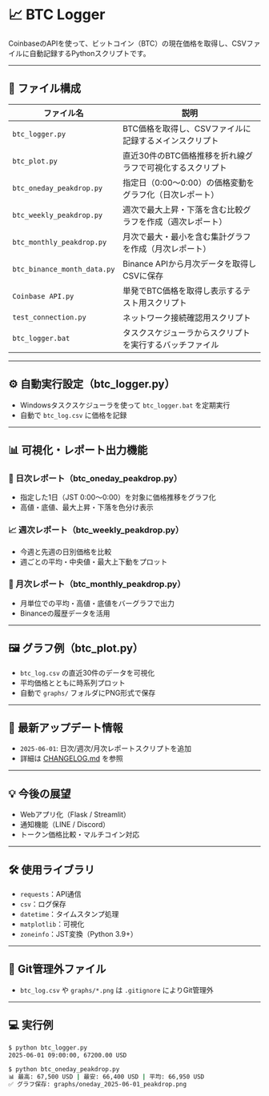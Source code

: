 # 📈 BTC Logger

CoinbaseのAPIを使って、ビットコイン（BTC）の現在価格を取得し、CSVファイルに自動記録するPythonスクリプトです。

---

## 🔧 ファイル構成

| ファイル名                  | 説明 |
|-----------------------------|------|
| `btc_logger.py`             | BTC価格を取得し、CSVファイルに記録するメインスクリプト |
| `btc_plot.py`               | 直近30件のBTC価格推移を折れ線グラフで可視化するスクリプト |
| `btc_oneday_peakdrop.py`    | 指定日（0:00〜0:00）の価格変動をグラフ化（日次レポート）|
| `btc_weekly_peakdrop.py`    | 週次で最大上昇・下落を含む比較グラフを作成（週次レポート）|
| `btc_monthly_peakdrop.py`   | 月次で最大・最小を含む集計グラフを作成（月次レポート）|
| `btc_binance_month_data.py` | Binance APIから月次データを取得しCSVに保存 |
| `Coinbase API.py`           | 単発でBTC価格を取得し表示するテスト用スクリプト |
| `test_connection.py`        | ネットワーク接続確認用スクリプト |
| `btc_logger.bat`            | タスクスケジューラからスクリプトを実行するバッチファイル |

---

## ⚙ 自動実行設定（btc_logger.py）

- Windowsタスクスケジューラを使って `btc_logger.bat` を定期実行
- 自動で `btc_log.csv` に価格を記録

---

## 📊 可視化・レポート出力機能

### 📅 日次レポート（btc_oneday_peakdrop.py）
- 指定した1日（JST 0:00〜0:00）を対象に価格推移をグラフ化
- 高値・底値、最大上昇・下落を色分け表示

### 📈 週次レポート（btc_weekly_peakdrop.py）
- 今週と先週の日別価格を比較
- 週ごとの平均・中央値・最大上下動をプロット

### 📆 月次レポート（btc_monthly_peakdrop.py）
- 月単位での平均・高値・底値をバーグラフで出力
- Binanceの履歴データを活用

---

## 🖼 グラフ例（btc_plot.py）

- `btc_log.csv` の直近30件のデータを可視化
- 平均価格とともに時系列プロット
- 自動で `graphs/` フォルダにPNG形式で保存

---

## 🔄 最新アップデート情報

- `2025-06-01`: 日次/週次/月次レポートスクリプトを追加
- 詳細は [CHANGELOG.md](./CHANGELOG.md) を参照

---

## 💡 今後の展望

- Webアプリ化（Flask / Streamlit）
- 通知機能（LINE / Discord）
- トークン価格比較・マルチコイン対応

---

## 🛠 使用ライブラリ

- `requests`：API通信
- `csv`：ログ保存
- `datetime`：タイムスタンプ処理
- `matplotlib`：可視化
- `zoneinfo`：JST変換（Python 3.9+）

---

## 🚫 Git管理外ファイル

- `btc_log.csv` や `graphs/*.png` は `.gitignore` によりGit管理外

---

## 💻 実行例

```bash
$ python btc_logger.py
2025-06-01 09:00:00, 67200.00 USD

$ python btc_oneday_peakdrop.py
📊 最高: 67,500 USD | 最安: 66,400 USD | 平均: 66,950 USD
✅ グラフ保存: graphs/oneday_2025-06-01_peakdrop.png
```
